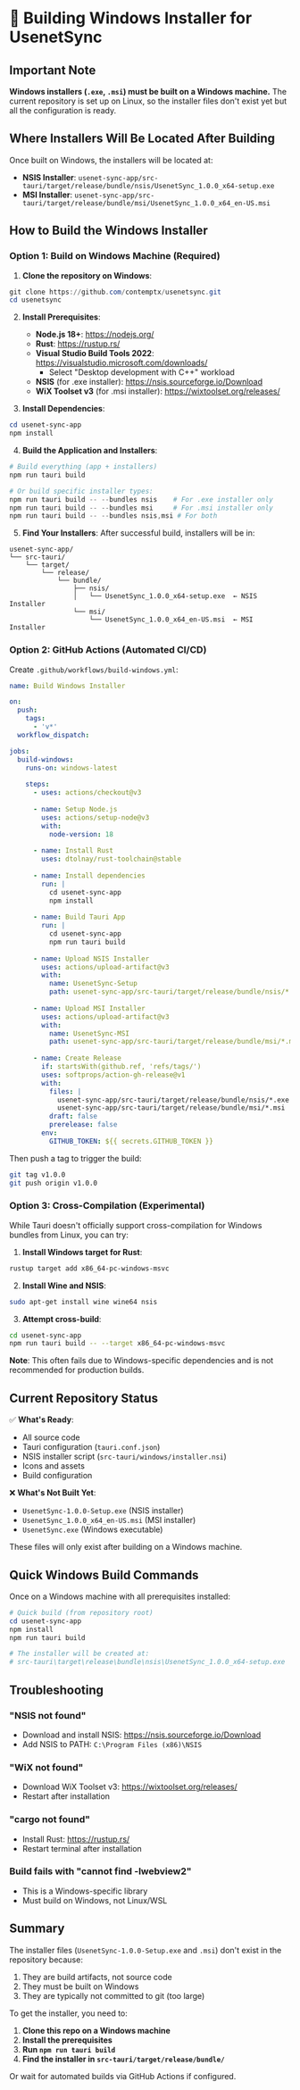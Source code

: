 # 🔨 Building Windows Installer for UsenetSync

## Important Note
**Windows installers (`.exe`, `.msi`) must be built on a Windows machine.** The current repository is set up on Linux, so the installer files don't exist yet but all the configuration is ready.

## Where Installers Will Be Located After Building

Once built on Windows, the installers will be located at:
- **NSIS Installer**: `usenet-sync-app/src-tauri/target/release/bundle/nsis/UsenetSync_1.0.0_x64-setup.exe`
- **MSI Installer**: `usenet-sync-app/src-tauri/target/release/bundle/msi/UsenetSync_1.0.0_x64_en-US.msi`

## How to Build the Windows Installer

### Option 1: Build on Windows Machine (Required)

1. **Clone the repository on Windows**:
```powershell
git clone https://github.com/contemptx/usenetsync.git
cd usenetsync
```

2. **Install Prerequisites**:
   - **Node.js 18+**: https://nodejs.org/
   - **Rust**: https://rustup.rs/
   - **Visual Studio Build Tools 2022**: https://visualstudio.microsoft.com/downloads/
     - Select "Desktop development with C++" workload
   - **NSIS** (for .exe installer): https://nsis.sourceforge.io/Download
   - **WiX Toolset v3** (for .msi installer): https://wixtoolset.org/releases/

3. **Install Dependencies**:
```powershell
cd usenet-sync-app
npm install
```

4. **Build the Application and Installers**:
```powershell
# Build everything (app + installers)
npm run tauri build

# Or build specific installer types:
npm run tauri build -- --bundles nsis    # For .exe installer only
npm run tauri build -- --bundles msi     # For .msi installer only
npm run tauri build -- --bundles nsis,msi # For both
```

5. **Find Your Installers**:
After successful build, installers will be in:
```
usenet-sync-app/
└── src-tauri/
    └── target/
        └── release/
            └── bundle/
                ├── nsis/
                │   └── UsenetSync_1.0.0_x64-setup.exe  ← NSIS Installer
                └── msi/
                    └── UsenetSync_1.0.0_x64_en-US.msi  ← MSI Installer
```

### Option 2: GitHub Actions (Automated CI/CD)

Create `.github/workflows/build-windows.yml`:

```yaml
name: Build Windows Installer

on:
  push:
    tags:
      - 'v*'
  workflow_dispatch:

jobs:
  build-windows:
    runs-on: windows-latest
    
    steps:
      - uses: actions/checkout@v3
      
      - name: Setup Node.js
        uses: actions/setup-node@v3
        with:
          node-version: 18
          
      - name: Install Rust
        uses: dtolnay/rust-toolchain@stable
        
      - name: Install dependencies
        run: |
          cd usenet-sync-app
          npm install
          
      - name: Build Tauri App
        run: |
          cd usenet-sync-app
          npm run tauri build
          
      - name: Upload NSIS Installer
        uses: actions/upload-artifact@v3
        with:
          name: UsenetSync-Setup
          path: usenet-sync-app/src-tauri/target/release/bundle/nsis/*.exe
          
      - name: Upload MSI Installer
        uses: actions/upload-artifact@v3
        with:
          name: UsenetSync-MSI
          path: usenet-sync-app/src-tauri/target/release/bundle/msi/*.msi
          
      - name: Create Release
        if: startsWith(github.ref, 'refs/tags/')
        uses: softprops/action-gh-release@v1
        with:
          files: |
            usenet-sync-app/src-tauri/target/release/bundle/nsis/*.exe
            usenet-sync-app/src-tauri/target/release/bundle/msi/*.msi
          draft: false
          prerelease: false
        env:
          GITHUB_TOKEN: ${{ secrets.GITHUB_TOKEN }}
```

Then push a tag to trigger the build:
```bash
git tag v1.0.0
git push origin v1.0.0
```

### Option 3: Cross-Compilation (Experimental)

While Tauri doesn't officially support cross-compilation for Windows bundles from Linux, you can try:

1. **Install Windows target for Rust**:
```bash
rustup target add x86_64-pc-windows-msvc
```

2. **Install Wine and NSIS**:
```bash
sudo apt-get install wine wine64 nsis
```

3. **Attempt cross-build**:
```bash
cd usenet-sync-app
npm run tauri build -- --target x86_64-pc-windows-msvc
```

**Note**: This often fails due to Windows-specific dependencies and is not recommended for production builds.

## Current Repository Status

✅ **What's Ready**:
- All source code
- Tauri configuration (`tauri.conf.json`)
- NSIS installer script (`src-tauri/windows/installer.nsi`)
- Icons and assets
- Build configuration

❌ **What's Not Built Yet**:
- `UsenetSync-1.0.0-Setup.exe` (NSIS installer)
- `UsenetSync_1.0.0_x64_en-US.msi` (MSI installer)
- `UsenetSync.exe` (Windows executable)

These files will only exist after building on a Windows machine.

## Quick Windows Build Commands

Once on a Windows machine with all prerequisites installed:

```powershell
# Quick build (from repository root)
cd usenet-sync-app
npm install
npm run tauri build

# The installer will be created at:
# src-tauri\target\release\bundle\nsis\UsenetSync_1.0.0_x64-setup.exe
```

## Troubleshooting

### "NSIS not found"
- Download and install NSIS: https://nsis.sourceforge.io/Download
- Add NSIS to PATH: `C:\Program Files (x86)\NSIS`

### "WiX not found" 
- Download WiX Toolset v3: https://wixtoolset.org/releases/
- Restart after installation

### "cargo not found"
- Install Rust: https://rustup.rs/
- Restart terminal after installation

### Build fails with "cannot find -lwebview2"
- This is a Windows-specific library
- Must build on Windows, not Linux/WSL

## Summary

The installer files (`UsenetSync-1.0.0-Setup.exe` and `.msi`) don't exist in the repository because:
1. They are build artifacts, not source code
2. They must be built on Windows
3. They are typically not committed to git (too large)

To get the installer, you need to:
1. **Clone this repo on a Windows machine**
2. **Install the prerequisites**
3. **Run `npm run tauri build`**
4. **Find the installer in `src-tauri/target/release/bundle/`**

Or wait for automated builds via GitHub Actions if configured.